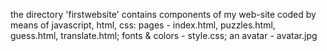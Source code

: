 the directory 'firstwebsite' contains components of my web-site coded by means of javascript, html, css:
pages - index.html, puzzles.html, guess.html, translate.html;
fonts & colors - style.css;
an avatar - avatar.jpg
